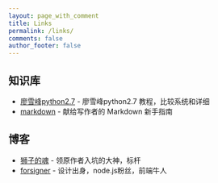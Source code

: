 ```yaml
---
layout: page_with_comment
title: Links
permalink: /links/
comments: false
author_footer: false
---
```

## 知识库
* [廖雪峰python2.7][] -  廖雪峰python2.7 教程，比较系统和详细
* [markdown][] - 献给写作者的 Markdown 新手指南

## 博客 
* [狮子的魂][] - 领原作者入坑的大神，标杆
* [forsigner][] - 设计出身，node.js粉丝，前端牛人


[廖雪峰python2.7]: http://www.liaoxuefeng.com/wiki/001374738125095c955c1e6d8bb493182103fac9270762a000
[markdown]:http://www.jianshu.com/p/q81RER
[狮子的魂]: http://my.oschina.net/jcseg/blog/
[forsigner]: http://forsigner.com/
